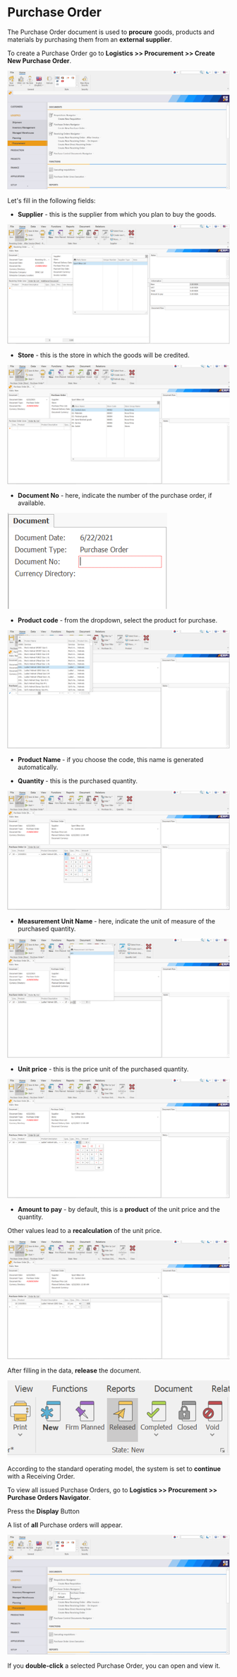 # Purchase Order

The Purchase Order document is used to **procure** goods, products and materials by purchasing them from an **external supplier**.

To create a Purchase Order go to <b>Logistics >> Procurement >> Create New Purchase Order</b>.

 
![Purchase Order](pictures/Createnewpurchaseorder.png)

Let's fill in the following fields:

-	<b>Supplier</b> - this is the supplier from which you plan to buy the goods.
 
![Purchase Order](pictures/Supplier.png)

-	<b>Store</b> - this is the store in which the goods will be credited.
 
![Purchase Order](pictures/Store.png)

-	<b>Document No</b> - here, indicate the number of the purchase order, if available.
 
![Purchase Order](pictures/Documentnumber.png)

-	<b>Product code</b> - from the dropdown, select the product for purchase.
 
![Purchase Order](pictures/Productcodeandproductname.png)

-	<b>Product Name </b>- if you choose the code, this name is generated automatically.

-	<b>Quantity </b> - this is the purchased quantity.
 
![Purchase Order](pictures/Quantity.png)

-	<b> Measurement Unit Name </b> - here, indicate the unit of measure of the purchased quantity.
 
![Purchase Order](pictures/Measurementunitname.png)

-	<b>Unit price</b> - this is the price unit of the purchased quantity. 
 
![Purchase Order](pictures/Unitprice.png)

-	<b>Amount to pay</b> - by default, this is a **product** of the unit price and the quantity. 
	
Other values lead to a **recalculation** of the unit price.
 
![Purchase Order](pictures/Amounttopay.png)

After filling in the data, **release** the document.
 
![Purchase Order](pictures/Releasethedocument.png)

According to the standard operating model, the system is set to **continue** with a Receiving Order.

To view all issued Purchase Orders, go to <b>Logistics >> Procurement >> Purchase Orders Navigator</b>.

Press the **Display** Button

A list of **all** Purchase orders will appear.
 
![Purchase Order](pictures/Purchaseordernavigator.png)

If you **double-click** a selected Purchase Order, you can open and view it.


